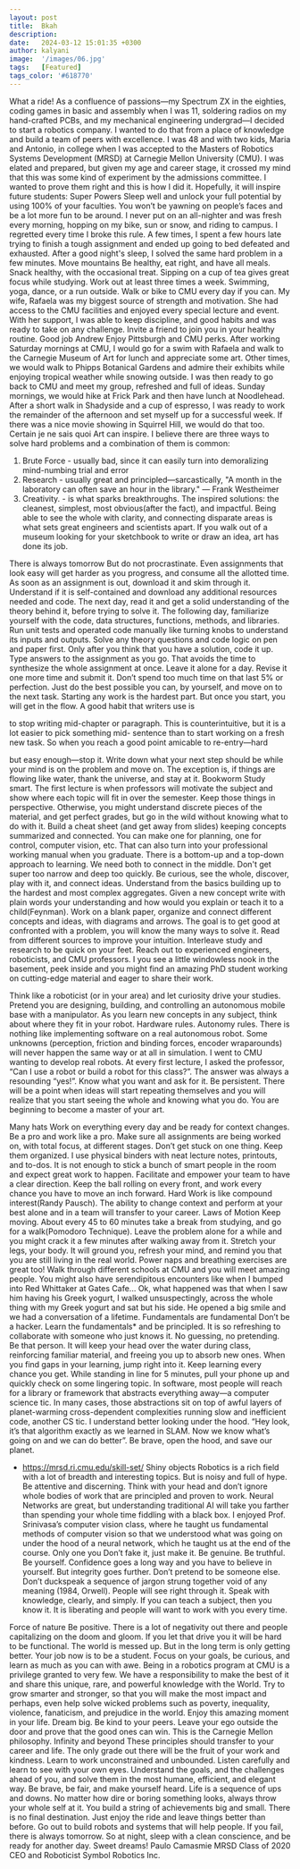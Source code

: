 ```yaml
---
layout: post
title:  Bkah
description:
date:   2024-03-12 15:01:35 +0300
author: kalyani
image:  '/images/06.jpg'
tags:   [Featured]
tags_color: '#618770'
---
```

What a ride!
As a confluence of passions—my Spectrum ZX in the eighties, coding games in basic and assembly when I was 11,
soldering radios on my hand-crafted PCBs, and my mechanical engineering undergrad—I decided to start a
robotics company. I wanted to do that from a place of knowledge and build a team of peers with excellence.
I was 48 and with two kids, Maria and Antonio, in college when I was accepted to the Masters of Robotics
Systems Development (MRSD) at Carnegie Mellon University (CMU). I was elated and prepared, but given my age
and career stage, it crossed my mind that this was some kind of experiment by the admissions committee. I
wanted to prove them right and this is how I did it. Hopefully, it will inspire future students:
Super Powers
Sleep well and unlock your full potential by using 100% of your faculties. You won’t be yawning on people’s faces
and be a lot more fun to be around. I never put on an all-nighter and was fresh every morning, hopping on my
bike, sun or snow, and riding to campus.
I regretted every time I broke this rule. A few times, I spent a few hours late trying to finish a tough assignment
and ended up going to bed defeated and exhausted. After a good night's sleep, I solved the same hard problem
in a few minutes.
Move mountains
Be healthy, eat right, and have all meals. Snack healthy, with the occasional treat. Sipping on a cup of tea gives
great focus while studying. Work out at least three times a week. Swimming, yoga, dance, or a run outside. Walk
or bike to CMU every day if you can.
My wife, Rafaela was my biggest source of strength and motivation. She had access to the CMU facilities and
enjoyed every special lecture and event. With her support, I was able to keep discipline, and good habits and was
ready to take on any challenge. Invite a friend to join you in your healthy routine.
Good job Andrew
Enjoy Pittsburgh and CMU perks. After working Saturday mornings at CMU, I would go for a swim with Rafaela
and walk to the Carnegie Museum of Art for lunch and appreciate some art. Other times, we would walk to
Phipps Botanical Gardens and admire their exhibits while enjoying tropical weather while snowing outside. I was
then ready to go back to CMU and meet my group, refreshed and full of ideas.
Sunday mornings, we would hike at Frick Park and then have lunch at Noodlehead. After a short walk in
Shadyside and a cup of espresso, I was ready to work the remainder of the afternoon and set myself up for a
successful week. If there was a nice movie showing in Squirrel Hill, we would do that too.
Certain je ne sais quoi
Art can inspire. I believe there are three ways to solve hard problems and a combination of them is common:
1. Brute Force - usually bad, since it can easily turn into demoralizing mind-numbing trial and error
2. Research - usually great and principled—sarcastically, "A month in the laboratory can often save an hour in the
library." — Frank Westheimer
3. Creativity. - is what sparks breakthroughs. The inspired solutions: the cleanest, simplest, most obvious(after
the fact), and impactful. Being able to see the whole with clarity, and connecting disparate areas is what sets
great engineers and scientists apart. If you walk out of a museum looking for your sketchbook to write or draw
an idea, art has done its job.

There is always tomorrow
But do not procrastinate. Even assignments that look easy will get harder as you progress, and consume all the
allotted time. As soon as an assignment is out, download it and skim through it. Understand if it is self-contained
and download any additional resources needed and code.
The next day, read it and get a solid understanding of the theory behind it, before trying to solve it. The following
day, familiarize yourself with the code, data structures, functions, methods, and libraries. Run unit tests and
operated code manually like turning knobs to understand its inputs and outputs.
Solve any theory questions and code logic on pen and paper first. Only after you think that you have a solution,
code it up. Type answers to the assignment as you go. That avoids the time to synthesize the whole assignment
at once. Leave it alone for a day. Revise it one more time and submit it. Don’t spend too much time on that last
5% or perfection. Just do the best possible you can, by yourself, and move on to the next task.
Starting any work is the hardest part. But once you start, you will get in the flow. A good habit that writers use is

to stop writing mid-chapter or paragraph. This is counterintuitive, but it is a lot easier to pick something mid-
sentence than to start working on a fresh new task. So when you reach a good point amicable to re-entry—hard

but easy enough—stop it. Write down what your next step should be while your mind is on the problem and
move on. The exception is, if things are flowing like water, thank the universe, and stay at it.
Bookworm
Study smart. The first lecture is when professors will motivate the subject and show where each topic will fit in
over the semester. Keep those things in perspective. Otherwise, you might understand discrete pieces of the
material, and get perfect grades, but go in the wild without knowing what to do with it.
Build a cheat sheet (and get away from slides) keeping concepts summarized and connected. You can make one
for planning, one for control, computer vision, etc. That can also turn into your professional working manual
when you graduate.
There is a bottom-up and a top-down approach to learning. We need both to connect in the middle. Don't get
super too narrow and deep too quickly. Be curious, see the whole, discover, play with it, and connect ideas.
Understand from the basics building up to the hardest and most complex aggregates.
Given a new concept write with plain words your understanding and how would you explain or teach it to a
child(Feynman). Work on a blank paper, organize and connect different concepts and ideas, with diagrams and
arrows. The goal is to get good at confronted with a problem, you will know the many ways to solve it.
Read from different sources to improve your intuition. Interleave study and research to be quick on your feet.
Reach out to experienced engineers, roboticists, and CMU professors. I you see a little windowless nook in the
basement, peek inside and you might find an amazing PhD student working on cutting-edge material and eager
to share their work.

Think like a roboticist (or in your area) and let curiosity drive your studies. Pretend you are designing, building,
and controlling an autonomous mobile base with a manipulator. As you learn new concepts in any subject, think
about where they fit in your robot.
Hardware rules. Autonomy rules. There is nothing like implementing software on a real autonomous robot. Some
unknowns (perception, friction and binding forces, encoder wraparounds) will never happen the same way or at
all in simulation. I went to CMU wanting to develop real robots. At every first lecture, I asked the professor, “Can
I use a robot or build a robot for this class?”. The answer was always a resounding “yes!”. Know what you want
and ask for it.
Be persistent. There will be a point when ideas will start repeating themselves and you will realize that you start
seeing the whole and knowing what you do. You are beginning to become a master of your art.

Many hats
Work on everything every day and be ready for context changes. Be a pro and work like a pro. Make sure all
assignments are being worked on, with total focus, at different stages. Don’t get stuck on one thing. Keep them
organized. I use physical binders with neat lecture notes, printouts, and to-dos.
It is not enough to stick a bunch of smart people in the room and expect great work to happen. Facilitate and
empower your team to have a clear direction. Keep the ball rolling on every front, and work every chance you
have to move an inch forward. Hard Work is like compound interest(Randy Pausch). The ability to change context
and perform at your best alone and in a team will transfer to your career.
Laws of Motion
Keep moving. About every 45 to 60 minutes take a break from studying, and go for a walk(Pomodoro Technique).
Leave the problem alone for a while and you might crack it a few minutes after walking away from it. Stretch
your legs, your body. It will ground you, refresh your mind, and remind you that you are still living in the real
world. Power naps and breathing exercises are great too!
Walk through different schools at CMU and you will meet amazing people. You might also have serendipitous
encounters like when I bumped into Red Whittaker at Gates Cafe... Ok, what happened was that when I saw him
having his Greek yogurt, I walked unsuspectingly, across the whole thing with my Greek yogurt and sat but his
side. He opened a big smile and we had a conversation of a lifetime.
Fundamentals are fundamental
Don’t be a hacker. Learn the fundamentals* and be principled. It is so refreshing to collaborate with someone
who just knows it. No guessing, no pretending. Be that person. It will keep your head over the water during class,
reinforcing familiar material, and freeing you up to absorb new ones. When you find gaps in your learning, jump
right into it. Keep learning every chance you get. While standing in line for 5 minutes, pull your phone up and
quickly check on some lingering topic.
In software, most people will reach for a library or framework that abstracts everything away—a computer
science tic. In many cases, those abstractions sit on top of awful layers of planet-warming cross-dependent
complexities running slow and inefficient code, another CS tic. I understand better looking under the hood. “Hey
look, it’s that algorithm exactly as we learned in SLAM. Now we know what’s going on and we can do better”. Be
brave, open the hood, and save our planet.
* https://mrsd.ri.cmu.edu/skill-set/
Shiny objects
Robotics is a rich field with a lot of breadth and interesting topics. But is noisy and full of hype. Be attentive and
discerning. Think with your head and don’t ignore whole bodies of work that are principled and proven to work.
Neural Networks are great, but understanding traditional AI will take you farther than spending your whole time
fiddling with a black box. I enjoyed Prof. Srinivasa’s computer vision class, where he taught us fundamental
methods of computer vision so that we understood what was going on under the hood of a neural network,
which he taught us at the end of the course.
Only one you
Don’t fake it, just make it. Be genuine. Be truthful. Be yourself. Confidence goes a long way and you have to
believe in yourself. But integrity goes further. Don’t pretend to be someone else. Don’t duckspeak a sequence of
jargon strung together void of any meaning (1984, Orwell).
People will see right through it. Speak with knowledge, clearly, and simply. If you can teach a subject, then you
know it. It is liberating and people will want to work with you every time.

Force of nature
Be positive. There is a lot of negativity out there and people capitalizing on the doom and gloom. If you let that
drive you it will be hard to be functional. The world is messed up. But in the long term is only getting better. Your
job now is to be a student. Focus on your goals, be curious, and learn as much as you can with awe.
Being in a robotics program at CMU is a privilege granted to very few. We have a responsibility to make the best
of it and share this unique, rare, and powerful knowledge with the World. Try to grow smarter and stronger, so
that you will make the most impact and perhaps, even help solve wicked problems such as poverty, inequality,
violence, fanaticism, and prejudice in the world. Enjoy this amazing moment in your life. Dream big. Be kind to
your peers. Leave your ego outside the door and prove that the good ones can win. This is the Carnegie Mellon
philosophy.
Infinity and beyond
These principles should transfer to your career and life. The only grade out there will be the fruit of your work
and kindness. Learn to work unconstrained and unbounded. Listen carefully and learn to see with your own eyes.
Understand the goals, and the challenges ahead of you, and solve them in the most humane, efficient, and
elegant way. Be brave, be fair, and make yourself heard.
Life is a sequence of ups and downs. No matter how dire or boring something looks, always throw your whole
self at it. You build a string of achievements big and small. There is no final destination. Just enjoy the ride and
leave things better than before.
Go out to build robots and systems that will help people. If you fail, there is always tomorrow. So at night, sleep
with a clean conscience, and be ready for another day.
Sweet dreams!
Paulo Camasmie
MRSD Class of 2020
CEO and Roboticist
Symbol Robotics Inc.
